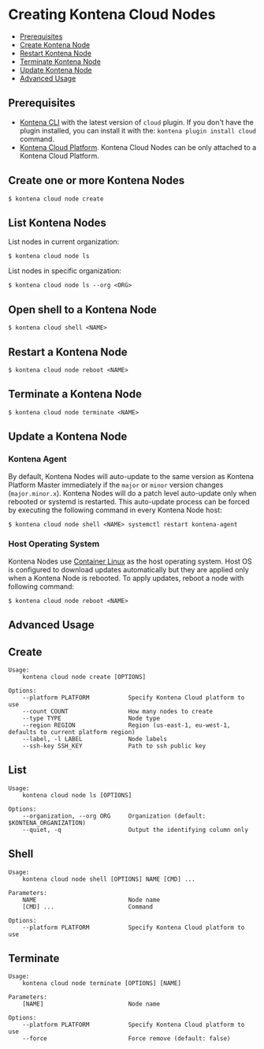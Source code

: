 # Creating Kontena Cloud Nodes

* [Prerequisites](#prerequisites)
* [Create Kontena Node](#install-kontena-node)
* [Restart Kontena Node](#restart-kontena-node)
* [Terminate Kontena Node](#terminate-kontena-node)
* [Update Kontena Node](#update-kontena-node)
* [Advanced Usage](#advanced-usage)

## Prerequisites

* [Kontena CLI](/tools/cli.md) with the latest version of `cloud` plugin. If you don't have the plugin installed, you can install it with the: `kontena plugin install cloud` command.
* [Kontena Cloud Platform](/using-kontena/platform.md). Kontena Cloud Nodes can be only attached to a Kontena Cloud Platform.

## Create one or more Kontena Nodes

```
$ kontena cloud node create
```

## List Kontena Nodes

List nodes in current organization:

```
$ kontena cloud node ls
```

List nodes in specific organization:

```
$ kontena cloud node ls --org <ORG>
```

## Open shell to a Kontena Node

```
$ kontena cloud shell <NAME>
```

## Restart a Kontena Node

```
$ kontena cloud node reboot <NAME>
```

## Terminate a Kontena Node

```
$ kontena cloud node terminate <NAME>
```

## Update a Kontena Node


### Kontena Agent

By default, Kontena Nodes will auto-update to the same version as Kontena Platform Master immediately if the `major` or `minor` version changes (`major.minor.x`). Kontena Nodes will do a patch level auto-update only when rebooted or systemd is restarted. This auto-update process can be forced by executing the following command in every Kontena Node host:

```
$ kontena cloud node shell <NAME> systemctl restart kontena-agent
```

### Host Operating System

Kontena Nodes use [Container Linux](https://coreos.com/os/docs/latest/) as the host operating system. Host OS is configured to download updates automatically but they are applied only when a Kontena Node is rebooted. To apply updates, reboot a node with following command:

```
$ kontena cloud node reboot <NAME>
```

## Advanced Usage

## Create

```
Usage:
    kontena cloud node create [OPTIONS]

Options:
    --platform PLATFORM           Specify Kontena Cloud platform to use
    --count COUNT                 How many nodes to create
    --type TYPE                   Node type
    --region REGION               Region (us-east-1, eu-west-1, defaults to current platform region)
    --label, -l LABEL             Node labels
    --ssh-key SSH_KEY             Path to ssh public key
```

## List

```
Usage:
    kontena cloud node ls [OPTIONS]

Options:
    --organization, --org ORG     Organization (default: $KONTENA_ORGANIZATION)
    --quiet, -q                   Output the identifying column only
```

## Shell

```
Usage:
    kontena cloud node shell [OPTIONS] NAME [CMD] ...

Parameters:
    NAME                          Node name
    [CMD] ...                     Command

Options:
    --platform PLATFORM           Specify Kontena Cloud platform to use
```

## Terminate

```
Usage:
    kontena cloud node terminate [OPTIONS] [NAME]

Parameters:
    [NAME]                        Node name

Options:
    --platform PLATFORM           Specify Kontena Cloud platform to use
    --force                       Force remove (default: false)
```
